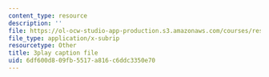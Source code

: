```yaml
---
content_type: resource
description: ''
file: https://ol-ocw-studio-app-production.s3.amazonaws.com/courses/res-3-004-visualizing-materials-science-fall-2017/6df600d809fb5517a816c6ddc3350e70_EmeWBxXlzKA.vtt
file_type: application/x-subrip
resourcetype: Other
title: 3play caption file
uid: 6df600d8-09fb-5517-a816-c6ddc3350e70
---
```

